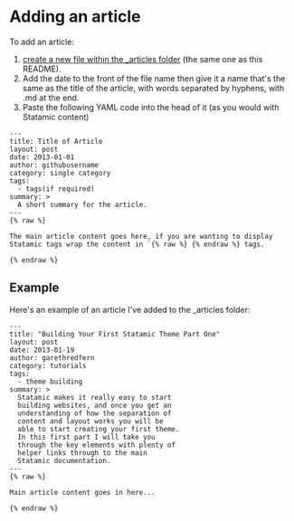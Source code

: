 # Adding an article

To add an article:

1. [create a new file within the _articles folder](https://github.com/statamicthemes/statamicthemes.github.io/tree/master/_articles) (the same one as this README).
2. Add the date to the front of the file name then give it a name that's the same as the title of the article, with words separated by hyphens, with .md at the end.
3. Paste the following YAML code into the head of it (as you would with Statamic content)

```
---
title: Title of Article
layout: post
date: 2013-01-01
author: githubusername
category: single category
tags:
  - tags(if required)
summary: >
  A short summary for the article.
---
{% raw %}

The main article content goes here, if you are wanting to display Statamic tags wrap the content in `{% raw %} {% endraw %} tags.

{% endraw %}
```

## Example

Here's an example of an article I've added to the _articles folder:

```
---
title: "Building Your First Statamic Theme Part One"
layout: post
date: 2013-01-19
author: garethredfern
category: tutorials
tags:
  - theme building
summary: >
  Statamic makes it really easy to start
  building websites, and once you get an
  understanding of how the separation of
  content and layout works you will be
  able to start creating your first theme.
  In this first part I will take you
  through the key elements with plenty of
  helper links through to the main
  Statamic documentation.
---
{% raw %}

Main article content goes in here...

{% endraw %}

```
